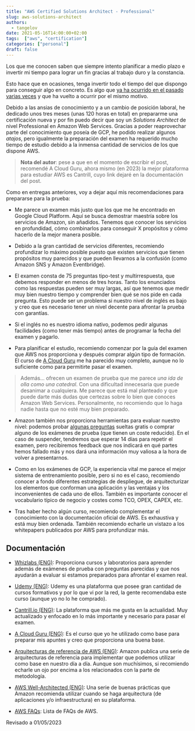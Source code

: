 ```yaml
---
title: "AWS Certified Solutions Architect - Professional"
slug: aws-solutions-architect
authors:
  - tangelov
date: 2021-05-16T14:00:00+02:00
tags:  ["aws", "certification"]
categories: ["personal"]
draft: false
---
```


Los que me conocen saben que siempre intento planificar a medio plazo e invertir mi tiempo para lograr un fin gracias al trabajo duro y la constancia.

Esto hace que en ocasiones, tenga invertir todo el tiempo del que dispongo para conseguir algo en concreto. Es algo que [ya ha ocurrido en el pasado](https://tangelov.me/posts/gcp-professional-architect.html) [varias veces](https://tangelov.me/posts/breve-pausa.html) y que ha vuelto a ocurrir por el mismo motivo.

Debido a las ansias de conocimiento y a un cambio de posición laboral, he dedicado unos tres meses (unas 120 horas en total) en prepararme una certificación nueva y por fin puedo decir que soy un _Solutions Architect_ de nivel Professional en Amazon Web Services. Gracias a poder reaprovechar parte del conocimiento que poseía de GCP, he podido realizar algunos _atajos_, pero igualmente la preparación del examen ha requerido mucho tiempo de estudio debido a la inmensa cantidad de servicios de los que dispone AWS.

> __Nota del autor__: pese a que en el momento de escribir el post, recomendé A Cloud Guru, ahora mismo (en 2023) la mejor plataforma para estudiar AWS es Cantrill, cuyo link dejaré en la documentación del post.

<!--more-->

Como en entregas anteriores, voy a dejar aquí mis recomendaciones para prepararse para la prueba:

* Me parece un examen más justo que los que me he encontrado en Google Cloud Platform. Aquí se busca demostrar maestría sobre los servicios de Amazon, sin añadidos. Tenemos que conocer los servicios en profundidad, cómo combinarlos para conseguir X propósitos y cómo hacerlo de la mejor manera posible. 

* Debido a la gran cantidad de servicios diferentes, recomiendo profundizar lo máximo posible puesto que existen servicios que tienen propósitos muy parecidos y que pueden llevarnos a la confusión (como Amazon SNS y Amazon Eventbridge).

* El examen consta de 75 preguntas tipo-test y multirrespuesta, que debemos responder en menos de tres horas. Tanto los enunciados como las respuestas pueden ser muy largas, así que tenemos que medir muy bien nuestro tiempo y comprender bien qué se nos pide en cada pregunta. Esto puede ser un problema si nuestro nivel de inglés es bajo y creo que es necesario tener un nivel decente para afrontar la prueba con garantías.

* Si el inglés no es nuestro idioma nativo, podemos pedir algunas facilidades (como tener más tiempo) antes de programar la fecha del examen y pagarlo.

* Para planificar el estudio, recomiendo comenzar por la guía del examen que AWS nos proporciona y después comprar algún tipo de formación. El curso de [A Cloud Guru](https://acloudguru.com/course/aws-certified-solutions-architect-professional) me ha parecido muy completo, aunque no lo suficiente como para permitirte pasar el examen.

> Además... ofrecen un examen de prueba que me parece _una ida de olla como una catedral_. Con una dificultad innecesaria que puede desanimar a cualquiera. Me parece que está mal planteado y que puede darte más dudas que certezas sobre lo bien que conoces Amazon Web Services. Personalmente, no recomiendo que lo haga nadie hasta que no esté muy bien preparado.

* Amazon también nos proporciona herramientas para evaluar nuestro nivel: podemos probar [algunas preguntas](https://d1.awsstatic.com/training-and-certification/docs-sa-pro/AWS-Certified-Solutions-Architect-Professional_Sample-Questions.pdf) sueltas gratis o comprar alguno de los exámenes de prueba (que tienen un coste reducido). En el caso de suspender, tendremos que esperar 14 días para repetir el examen, pero recibiremos feedback que nos indicará en qué partes hemos fallado más y nos dará una información muy valiosa a la hora de volver a presentarnos.

* Como en los exámenes de GCP, la experiencia vital me parece el mejor sistema de entrenamiento posible, pero si no es el caso, recomiendo conocer a fondo diferentes estrategias de despliegue, de arquitecturizar los elementos que conforman una aplicación y las ventajas y los inconvenientes de cada uno de ellos. También es importante conocer el vocabulario típico de negocio y costes como TCO, OPEX, CAPEX, etc.

* Tras haber hecho algún curso, recomiendo complementar el conocimiento con la documentación oficial de AWS. Es exhaustiva y está muy bien ordenada. También recomiendo echarle un vistazo a los whitepapers publicados por AWS para profundizar más.


## Documentación

* [Whizlabs (ENG)](https://www.whizlabs.com/): Proporciona cursos y laboratorios para aprender además de exámenes de prueba con preguntas parecidas y que nos ayudarán a evaluar si estamos preparados para afrontar el examen real.

* [Udemy (ENG)](https://www.udemy.com/course/aws-solutions-architect-professional/): Udemy es una plataforma que posee gran cantidad de cursos formativos y por lo que vi por la red, la gente recomendaba este curso (aunque yo no lo he comprado).

* [Cantrill.io (ENG)](https://learn.cantrill.io/): La plataforma que más me gusta en la actualidad. Muy actualizado y enfocado en lo más importante y necesario para pasar el examen.

* [A Cloud Guru (ENG)](https://acloudguru.com/course/aws-certified-solutions-architect-professional): Es el curso que yo he utilizado como base para preparar mis apuntes y creo que proporciona una buena base.

* [Arquitecturas de referencia de AWS (ENG)](https://aws.amazon.com/es/architecture/reference-architecture-diagrams/?whitepapers-main.sort-by=item.additionalFields.sortDate&whitepapers-main.sort-order=desc&awsf.whitepapers-tech-category=*all&awsf.whitepapers-industries=*all): Amazon publica una serie de arquitecturas de referencia para implementar que podemos utilizar como base en nuestro día a día. Aunque son muchísimos, si recomiendo echarle un ojo por encima a los relacionados con la parte de metodología.

* [AWS Well-Architected (ENG)](https://aws.amazon.com/architecture/well-architected/?wa-lens-whitepapers.sort-by=item.additionalFields.sortDate&wa-lens-whitepapers.sort-order=desc): Una serie de buenas prácticas que Amazon recomienda utilizar cuando se haga arquitectura (de aplicaciones y/o infraestructura) en su plataforma.

* [AWS FAQs](https://aws.amazon.com/faqs/?nc1=h_ls): Lista de FAQs de AWS.


Revisado a 01/05/2023
